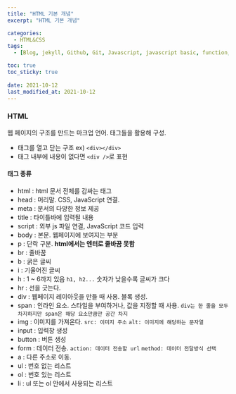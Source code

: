 ```yaml
---
title: "HTML 기본 개념"
excerpt: "HTML 기본 개념"

categories:
  - HTML&CSS
tags:
  - [Blog, jekyll, Github, Git, Javascript, javascript basic, function,자바스크립트 기본개념, 타입, 문자열, 반복문,  codestates, HTML]

toc: true
toc_sticky: true
 
date: 2021-10-12
last_modified_at: 2021-10-12
---
```

### HTML
웹 페이지의 구조를 만드는 마크업 언어. 태그들을 활용해 구성.

* 태그를 열고 닫는 구조 ex) `<div></div>`
* 태그 내부에 내용이 없다면 `<div />`로 표현

#### 태그 종류
* html : html 문서 전체를 감싸는 태그
* head : 머리말. CSS, JavaScript 연결.
* meta : 문서의 다양한 정보 제공
* title : 타이틀바에 입력될 내용
* script : 외부 js 파일 연결, JavaScript 코드 입력
* body : 본문. 웹페이지에 보여지는 부분
* p : 단락 구분. **html에서는 엔터로 줄바꿈 못함**
* br : 줄바꿈
* b : 굵은 글씨
* i : 기울어진 글씨
* h : 1 ~ 6까지 있음 `h1, h2...` 숫자가 낮을수록 글씨가 크다
* hr : 선을 긋는다.
* div : 웹페이지 레이아웃을 만들 때 사용. 블록 생성.
* span : 인라인 요소. 스타일을 부여하거나, 값을 지정할 때 사용.
  `div는 한 줄을 모두 차지하지만 span은 해당 요소만큼만 공간 차지`
* img : 이미지를 가져온다. `src: 이미지 주소` `alt: 이미지에 해당하는 문자열`
* input : 입력창 생성
* button : 버튼 생성
* form : 데이터 전송. `action: 데이터 전송할 url` `method: 데이터 전달방식 선택`
* a : 다른 주소로 이동. 
* ul : 번호 없는 리스트
* ol : 번호 있는 리스트
* li : ul 또는 ol 안에서 사용되는 리스트
